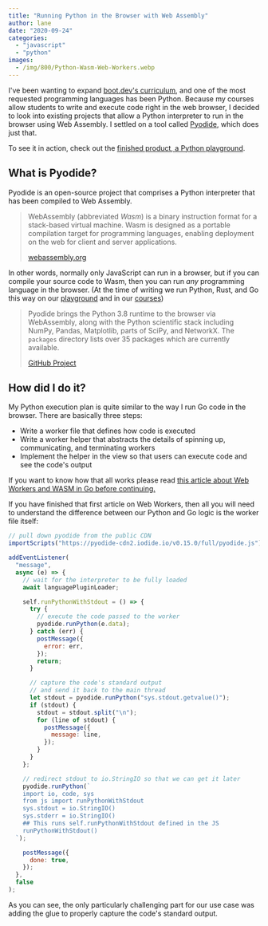 ```yaml
---
title: "Running Python in the Browser with Web Assembly"
author: lane
date: "2020-09-24"
categories:
  - "javascript"
  - "python"
images:
  - /img/800/Python-Wasm-Web-Workers.webp
---
```


I've been wanting to expand [boot.dev's curriculum](https://www.boot.dev/), and one of the most requested programming languages has been Python. Because my courses allow students to write and execute code right in the web browser, I decided to look into existing projects that allow a Python interpreter to run in the browser using Web Assembly. I settled on a tool called [Pyodide](https://github.com/iodide-project/pyodide), which does just that.

To see it in action, check out the [finished product, a Python playground](https://www.boot.dev/playground/py).

## What is Pyodide?

Pyodide is an open-source project that comprises a Python interpreter that has been compiled to Web Assembly.

> WebAssembly (abbreviated _Wasm_) is a binary instruction format for a stack-based virtual machine. Wasm is designed as a portable compilation target for programming languages, enabling deployment on the web for client and server applications.
>
> [webassembly.org](https://webassembly.org/)

In other words, normally only JavaScript can run in a browser, but if you can compile your source code to Wasm, then you can run _any_ programming language in the browser. (At the time of writing we run Python, Rust, and Go this way on our [playground](https://www.boot.dev/playground/py) and in our [courses](https://www.boot.dev/))

> Pyodide brings the Python 3.8 runtime to the browser via WebAssembly, along with the Python scientific stack including NumPy, Pandas, Matplotlib, parts of SciPy, and NetworkX. The `packages` directory lists over 35 packages which are currently available.
>
> [GitHub Project](https://github.com/iodide-project/pyodide)

## How did I do it?

My Python execution plan is quite similar to the way I run Go code in the browser. There are basically three steps:

- Write a worker file that defines how code is executed
- Write a worker helper that abstracts the details of spinning up, communicating, and terminating workers
- Implement the helper in the view so that users can execute code and see the code's output

If you want to know how that all works please read [this article about Web Workers and WASM in Go before continuing.](/golang/running-go-in-the-browser-wasm-web-workers/)

If you have finished that first article on Web Workers, then all you will need to understand the difference between our Python and Go logic is the worker file itself:

```js
// pull down pyodide from the public CDN
importScripts("https://pyodide-cdn2.iodide.io/v0.15.0/full/pyodide.js");

addEventListener(
  "message",
  async (e) => {
    // wait for the interpreter to be fully loaded
    await languagePluginLoader;

    self.runPythonWithStdout = () => {
      try {
        // execute the code passed to the worker
        pyodide.runPython(e.data);
      } catch (err) {
        postMessage({
          error: err,
        });
        return;
      }

      // capture the code's standard output
      // and send it back to the main thread
      let stdout = pyodide.runPython("sys.stdout.getvalue()");
      if (stdout) {
        stdout = stdout.split("\n");
        for (line of stdout) {
          postMessage({
            message: line,
          });
        }
      }
    };

    // redirect stdout to io.StringIO so that we can get it later
    pyodide.runPython(`
    import io, code, sys
    from js import runPythonWithStdout
    sys.stdout = io.StringIO()
    sys.stderr = io.StringIO()
    ## This runs self.runPythonWithStdout defined in the JS
    runPythonWithStdout()
  `);

    postMessage({
      done: true,
    });
  },
  false
);
```

As you can see, the only particularly challenging part for our use case was adding the glue to properly capture the code's standard output.
